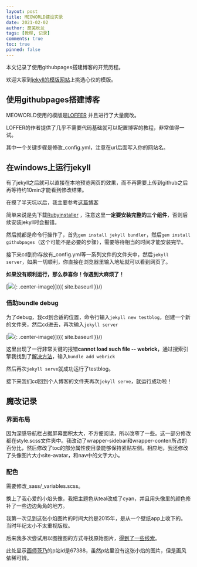 ```yaml
---
layout: post
title: MEOWORLD建设实录
date: 2021-02-02
author: 蘼芜秋兰
tags: [教程, 记录]
comments: true
toc: true
pinned: false
---
```


本文记录了使用githubpages搭建博客的开荒历程。

欢迎大家到[jekyll的模版网站](http://jekyllthemes.org/)上挑选心仪的模版。

## 使用githubpages搭建博客

MEOWORLD使用的模版是[LOFFER](https://github.com/FromEndWorld/LOFFER) 并且进行了大量魔改。

LOFFER的作者提供了几乎不需要代码基础就可以配置博客的教程，非常值得一试。

其中一个关键步骤是修改_config.yml，注意在url后面写入你的网站名。

## 在windows上运行jekyll

有了jekyll之后就可以直接在本地预览网页的效果，而不再需要上传到github之后再等待约10min才能看到修改结果。

在摸了半天坑以后，我主要参考[这篇博客](https://www.cnblogs.com/xjtu-blacksmith/p/install-jekyll-on-windows.html)

简单来说是先下载[Rubyinstaller](https://rubyinstaller.org/downloads/) ，注意这里**一定要安装完整的三个组件**，否则后续安装jekyll时会报错。

然后就都是命令行操作了，首先`gem install jekyll bundler`，然后`gem install githubpages`（这个可能不是必要的步骤），需要等待相当的时间才能安装完毕。

接下来cd到你存放有_config.yml等一系列文件的文件夹中，然后`jekyll server`，如果一切顺利，你直接在浏览器里输入地址就可以看到网页了。

**如果没有顺利运行，那么恭喜你！你遇到大麻烦了！**

[<img src="{{ site.baseurl }}/images/jekyllbugs1.jpg"/>{: .center-image}]({{ site.baseurl }}/)

### 借助bundle debug

为了debug，我cd到合适的位置，命令行输入`jekyll new testblog`，创建一个新的文件夹，然后cd进去，再次输入`jekyll server`

[<img src="{{ site.baseurl }}/images/jekyllbugs2.jpg"/>{: .center-image}]({{ site.baseurl }}/)

这里出现了一行非常关键的报错**cannot load such file -- webrick**，通过搜索引擎我找到了[解决方法](https://github.com/jekyll/jekyll/issues/8523)，输入`bundle add webrick`

然后再次`jekyll serve`就成功运行了testblog。

接下来我们cd回到个人博客的文件夹再次`jekyll serve`，就运行成功啦！

## 魔改记录

### 界面布局

因为深感导航栏占据屏幕面积太大，不方便阅读，所以改窄了一些。这一部分修改都在style.scss文件夹中。我改动了wrapper-sidebar和wrapper-conten所占的百分比，然后修改了toc的部分属性使目录能够保持紧贴左侧。相应地，我还修改了头像图片大小site-avatar，和nav中的文字大小。

### 配色

需要修改_sass/_variables.scss。

换上了我心爱的小焰头像，我把主题色从teal改成了cyan，并且用头像里的颜色修补了一些边边角角的地方。

我第一次见到这张小焰图片的时间大约是2015年，是从一个壁纸app上收下的。当时年纪太小不太重视版权。

后来我多次尝试用以图搜图的方式寻找原始图片，[得到了一些线索](https://e-shuushuu.net/image/772207)。

此处显示[画师茨乃](https://www.pixiv.net/users/67388/)的p站id是67388，虽然p站里没有这张小焰的图片，但是画风依稀可辨。


